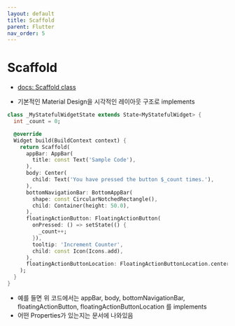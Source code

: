```yaml
---
layout: default
title: Scaffold
parent: Flutter
nav_order: 5
---
```


# Scaffold

- [docs: Scaffold class](https://api.flutter.dev/flutter/material/Scaffold-class.html)

- 기본적인 Material Design을 시각적인 레이아웃 구조로 implements

```dart
class _MyStatefulWidgetState extends State<MyStatefulWidget> {
  int _count = 0;

  @override
  Widget build(BuildContext context) {
    return Scaffold(
      appBar: AppBar(
        title: const Text('Sample Code'),
      ),
      body: Center(
        child: Text('You have pressed the button $_count times.'),
      ),
      bottomNavigationBar: BottomAppBar(
        shape: const CircularNotchedRectangle(),
        child: Container(height: 50.0),
      ),
      floatingActionButton: FloatingActionButton(
        onPressed: () => setState(() {
          _count++;
        }),
        tooltip: 'Increment Counter',
        child: const Icon(Icons.add),
      ),
      floatingActionButtonLocation: FloatingActionButtonLocation.centerDocked,
    );
  }
}
```

- 예를 들면 위 코드에서는 appBar, body, bottomNavigationBar, floatingActionButton, floatingActionButtonLocation 를 implements
- 어떤 Properties가 있는지는 문서에 나와있음
